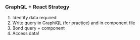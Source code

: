 ### GraphQL + React Strategy

1. Identify data required
2. Write query in GraphiQL (for practice) and in component file
3. Bond query + component
4. Access data!
